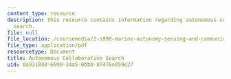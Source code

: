 ```yaml
---
content_type: resource
description: This resource contains information regarding autonomous collaborative
  search.
file: null
file_location: /coursemedia/2-s998-marine-autonomy-sensing-and-communications-spring-2012/0a9318d0669034a50bbb87476e059e27_MIT2_S998S12_Lab09.pdf
file_type: application/pdf
resourcetype: Document
title: Autonomous Collaborative Search
uid: 0a9318d0-6690-34a5-0bbb-87476e059e27
---
```

